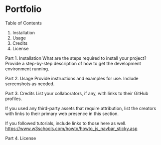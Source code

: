 # Portfolio
Table of Contents

1. Installation
2. Usage
3. Credits
4. License

Part 1. Installation
What are the steps required to install your project? Provide a step-by-step description of how to get the development environment running.

Part 2. Usage
Provide instructions and examples for use. Include screenshots as needed. 

Part 3. Credits
List your collaborators, if any, with links to their GitHub profiles.

If you used any third-party assets that require attribution, list the creators with links to their primary web presence in this section.

If you followed tutorials, include links to those here as well.
https://www.w3schools.com/howto/howto_js_navbar_sticky.asp 

Part 4. License

